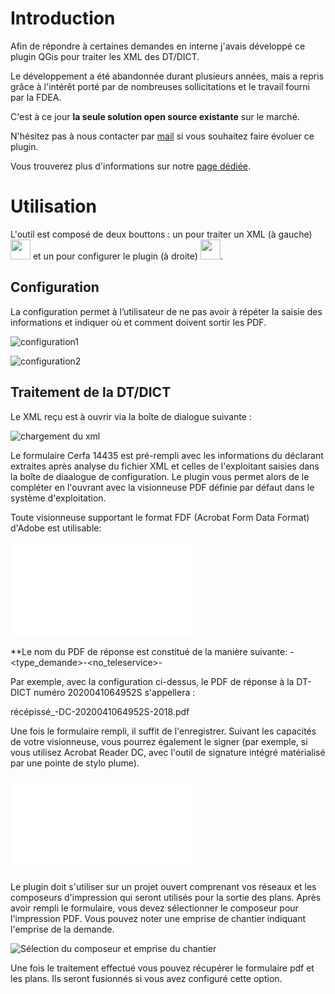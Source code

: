 # Introduction

Afin de répondre à certaines demandes en interne j'avais développé ce plugin QGis pour traiter les XML des DT/DICT.

Le développement a été abandonnée durant plusieurs années, mais a repris grâce à l'intérêt porté par de nombreuses sollicitations et le travail fourni par la FDEA.

C'est à ce jour **la seule solution open source existante** sur le marché.

N'hésitez pas à nous contacter par [mail](mailto:infos@oslandia.com?subject=[DICT]%20Demande%20pour%20le%20plugin) si vous souhaitez faire évoluer ce plugin.

Vous trouverez plus d'informations sur notre [page dédiée](https://oslandia.com/en/offre-qgis/plugin-de-reponse-aux-dict).

# Utilisation

L'outil est composé de deux bouttons : un pour traiter un XML (à gauche) <img src="icon.png"  width="32" height="32"> et un pour configurer le plugin (à droite) <img src="config.png"  width="32" height="32">.

## Configuration
La configuration permet à l’utilisateur de ne pas avoir à répéter la saisie des informations et indiquer où et comment doivent sortir les PDF.

![configuration1](images/configuration.png)

![configuration2](images/configuration2.png)

## Traitement de la DT/DICT

Le XML reçu est à ouvrir via la boîte de dialogue suivante :

![chargement du xml](images/chargement_xml.png)

Le formulaire Cerfa 14435 est pré-rempli avec les informations du déclarant extraites après analyse du fichier XML et celles de l'exploitant saisies dans la boîte de diaalogue
de configuration. Le plugin vous permet alors de le compléter en l'ouvrant avec la visionneuse PDF définie par défaut dans le système d'exploitation.

Toute visionneuse supportant le format FDF (Acrobat Form Data Format) d'Adobe est utilisable:

![visionneuse, "Réponse à la DICT"](images/exemple.pdf)

**Le nom du PDF de réponse est constitué de la manière suivante:
<prefixe>-<type_demande>-<no_teleservice>-<suffixe>

Par exemple, avec la configuration ci-dessus, le PDF de réponse à la DT-DICT numéro 2020041064952S s'appellera :

récépissé_-DC-2020041064952S-2018.pdf

Une fois le formulaire rempli, il suffit de l'enregistrer. Suivant les capacités de votre visionneuse, vous pourrez également le signer (par exemple, si 
vous utilisez Acrobat Reader DC, avec l'outil de signature intégré matérialisé par une pointe de stylo plume).

![visionneuse, "Signature"](images/signature1.pdf)
  
Le plugin doit s'utiliser sur un projet ouvert comprenant vos réseaux et les composeurs d'impression qui seront utilisés pour la sortie des plans.
Après avoir rempli le formulaire, vous devez sélectionner le composeur pour l'impression PDF. Vous pouvez noter une emprise de chantier indiquant l'emprise de la demande.

![Sélection du composeur et emprise du chantier](images/selection_composeur.png)

Une fois le traitement effectué vous pouvez récupérer le formulaire pdf et les plans. Ils seront fusionnés si vous avez configuré cette option.

